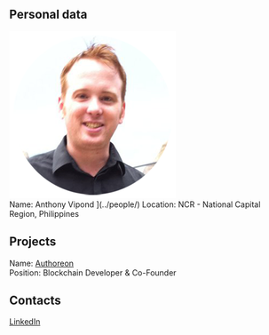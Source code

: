 ## Personal data
![ photo](../people/photo/anthony_vipond.png)  
Name: Anthony Vipond ](../people/)
Location: NCR - National Capital Region, Philippines   
## Projects 
Name: [Authoreon](../projects/authoreon.md)  
Position: Blockchain Developer & Co-Founder  
## Contacts
[LinkedIn](https://www.linkedin.com/in/anthony1981/)  
 